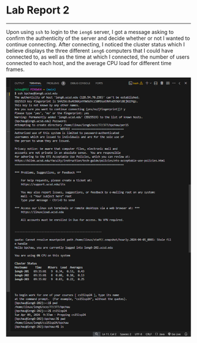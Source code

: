 # Lab Report 2
---
Upon using `ssh` to login to the `ieng6` server, I got a message asking to confirm the authenticity of the server and decide whether or not I wanted to continue connecting. After connecting, I noticed the cluster status which I believe displays the three different `ieng6` computers that I could have connected to, as well as the time at which I connected, the number of users connected to each host, and the average CPU load for different time frames.

![Login](/images/sshlogin.png)
